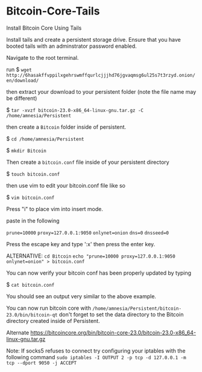 # Bitcoin-Core-Tails
Install Bitcoin Core Using Tails


Install tails and create a persistent storage drive. Ensure that you have booted tails with an adminstrator password enabled.

Navigate to the root terminal.


run 
$ `wget http://6hasakffvppilxgehrswmffqurlcjjjhd76jgvaqmsg6ul25s7t3rzyd.onion/en/download/`

then extract your download to your persistent folder (note the file name may be different)

$ `tar -xvzf bitcoin-23.0-x86_64-linux-gnu.tar.gz -C /home/amnesia/Persistent`

then create a `Bitcoin` folder inside of persistent. 

$ `cd /home/amnesia/Persistent`

$ `mkdir Bitcoin`

Then create a `bitcoin.conf` file inside of your persistent directory

$ `touch bitcoin.conf`

then use vim to edit your bitcoin.conf file like so

$ `vim bitcoin.conf`

Press "i" to place vim into insert mode. 

paste in the following 

`prune=10000`
`proxy=127.0.0.1:9050`
`onlynet=onion`
`dns=0`
`dnsseed=0`

Press the escape key and type ':x' then press the enter key.

ALTERNATIVE:
`cd Bitcoin`
`echo "prune=10000 proxy=127.0.0.1:9050 onlynet=onion" > bitcoin.conf`

You can now verify your bitcoin conf has been properly updated by typing

$ `cat bitcoin.conf`

You should see an output very similar to the above example. 

You can now run bitcoin core with
`/home/amnesia/Persistent/bitcoin-23.0/bin/bitcoin-qt`
don't forget to set the data directory to the Bitcoin directory created inside of Persistent.


Alternate
https://bitcoincore.org/bin/bitcoin-core-23.0/bitcoin-23.0-x86_64-linux-gnu.tar.gz

Note: If socks5 refuses to connect try configuring your iptables with the following command
`sudo iptables -I OUTPUT 2 -p tcp -d 127.0.0.1 -m tcp --dport 9050 -j ACCEPT`
